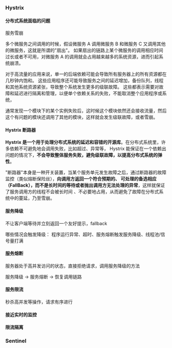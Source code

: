 ### Hystrix

#### 分布式系统面临的问题

服务雪崩

多个微服务之间调用的时候，假设微服务 A 调用微服务 B 和微服务 C 又调用其他的微服务，这就是所谓的"扇出"。
如果扇出的链路上某个微服务的调用相应时间过长或者不可用，对微服务 A 的调用就会占用越来越多的系统资源，进而引起系统崩溃。

对于高流量的应用来说，单一的后端依赖可能会导致所有服务器上的所有资源都在几秒钟内饱和。
这些应用程序还可能导致服务之间的延迟增加，备份队列，线程和其他系统资源紧张，导致整个系统发生更多的级联故障。
这些都表示需要对故障和延迟进行隔离和管理，以便单个依赖关系的失败，不能取消整个应用程序或系统，

通常发现一个模块下的某个实例失败后，这时候这个模块依然还会接收流量，然后这个有问题的模块还调用了其他的模块，这样就会发生级联故障，或者雪崩。

#### Hystrix 断路器

**Hystrix 是一个用于处理分布式系统的延迟和容错的开源库**。在分布式系统里，许多依赖不可避免地会调用失败，比如超过、异常等，
Hystrix 能保证在一个依赖出问题的情况下，**不会导致整体服务失败，避免级联故障，以提高分布式系统的弹性**。

"断路器"本身是一种开关装置，当某个服务单元发生故障之后，通过断路器的故障监控（类似熔断保险丝），**向调用方返回一个符合预期的、
可处理的备选相应（FallBack），而不是长时间的等待或者抛出调用方无法处理的异常**，这样就保证了服务调用方的线程不会被长时间
、不必要地占用，从而避免了故障在分布式系统中的蔓延，乃至雪崩。

#### 服务降级

不让客户端等待并立刻返回一个友好提示，fallback

哪些情况会触发降级：
程序运行异常、超时、服务熔断触发服务降级、线程池/信号量打满

#### 服务熔断

服务器处于高并发访问的状态，直接拒绝请求，调用服务降级的方法

服务降级 -> 服务熔断 -> 恢复调用链路

#### 服务限流

秒杀高并发等操作，请求有序进行

#### 接近实时的监控


#### 限流隔离


### Sentinel


